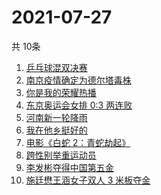 # 2021-07-27
  共 10条

  <!-- BEGIN -->
  <!-- 最后更新时间:Tue Jul 27 2021 06:13:10 GMT+0000 (Coordinated Universal Time) -->
  1. [乒乓球混双决赛](https://www.zhihu.com/search?q=乒乓球)
1. [南京疫情确定为德尔塔毒株](https://www.zhihu.com/search?q=江苏疫情)
1. [你是我的荣耀热播](https://www.zhihu.com/search?q=你是我的荣耀)
1. [东京奥运会女排 0:3 两连败](https://www.zhihu.com/search?q=女排)
1. [河南新一轮降雨](https://www.zhihu.com/search?q=河南暴雨)
1. [我在他乡挺好的](https://www.zhihu.com/search?q=我在他乡挺好)
1. [电影《白蛇 2：青蛇劫起》](https://www.zhihu.com/search?q=青蛇)
1. [跨性别举重运动员](https://www.zhihu.com/search?q=跨性别运动员)
1. [李发彬夺得中国第五金](https://www.zhihu.com/search?q=举重)
1. [施廷懋王涵女子双人 3 米板夺金](https://www.zhihu.com/search?q=跳水)
  <!-- END -->
  